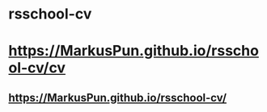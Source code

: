 # rsschool-cv
# https://MarkusPun.github.io/rsschool-cv/cv
## https://MarkusPun.github.io/rsschool-cv/
